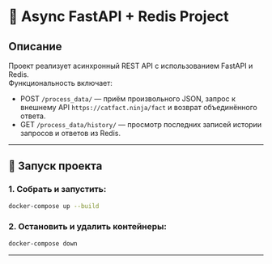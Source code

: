 # 🐍 Async FastAPI + Redis Project

##  Описание

Проект реализует асинхронный REST API с использованием FastAPI и Redis.  
Функциональность включает:
- POST `/process_data/` — приём произвольного JSON, запрос к внешнему API `https://catfact.ninja/fact` и возврат объединённого ответа.
- GET `/process_data/history/` — просмотр последних записей истории запросов и ответов из Redis.

---

## 🚀 Запуск проекта

### 1. Собрать и запустить:

```bash
docker-compose up --build
```

### 2. Остановить и удалить контейнеры:

```bash
docker-compose down
```

---

